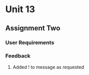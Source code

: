 # Unit 13

## Assignment Two

### User Requirements

### Feedback
1. Added ! to message as requested
